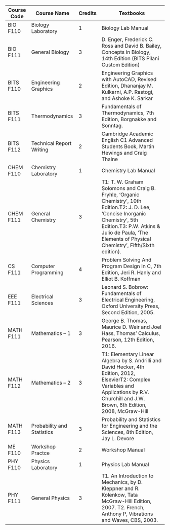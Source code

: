 <!-- TITLE: First Year Courses -->
<!-- SUBTITLE: List of all first year courses common to all branches (except B. Pharma. students).-->
| Course Code | Course Name | Credits | Textbooks |
|-|-|-|-|
| BIO F110 | Biology Laboratory | 1 | Biology Lab Manual |
| BIO F111 | General Biology | 3 | D. Enger, Frederick C. Ross and David B. Bailey, Concepts in Biology, 14th Edition (BITS Pilani Custom Edition)  |
| BITS F110 | Engineering Graphics | 2 | Engineering Graphics with AutoCAD, Revised Edition, Dhananjay M. Kulkarni, A.P. Rastogi, and Ashoke K. Sarkar |
| BITS F111 | Thermodynamics | 3 | Fundamentals of Thermodynamics, 7th Edition, Borgnakke and Sonntag. |
| BITS F112 | Technical Report Writing | 2 | Cambridge Academic English C1 Advanced Students Book, Martin Hewings and Craig Thaine |
| CHEM F110 | Chemistry Laboratory | 1 | Chemistry Lab Manual |
| CHEM F111 | General Chemistry | 3 | T1: T. W. Graham Solomons and Craig B. Fryhle, ‘Organic Chemistry’, 10th Edition.T2: J. D. Lee, ‘Concise Inorganic Chemistry’, 5th Edition.T3: P.W. Atkins & Julio de Paula, ‘The Elements of Physical Chemistry’, Fifth/Sixth edition). |
| CS F111 | Computer Programming | 4 | Problem Solving And Program Design In C, 7th Edition, Jeri R. Hanly and Elliot B. Koffman |
| EEE F111 | Electrical Sciences | 3 | Leonard S. Bobrow: Fundamentals of Electrical Engineering, Oxford University Press, Second Edition, 2005. |
| MATH F111 | Mathematics – 1 | 3 | George B. Thomas, Maurice D. Weir and Joel Hass, Thomas’ Calculus, Pearson, 12th Edition, 2016. |
| MATH F112 | Mathematics – 2 | 3 | T1: Elementary Linear Algebra by S. Andrilli and David Hecker, 4th Edition, 2012, ElsevierT2: Complex Variables and Applications by R.V. Churchill and J.W. Brown, 8th Edition, 2008, McGraw-Hill |
| MATH F113 | Probability and Statistics | 3 | Probability and Statistics for Engineering and the Sciences, 8th Edition, Jay L. Devore |
| ME F110 | Workshop Practce | 2 | Workshop Manual |
| PHY F110 | Physics Laboratory | 1 | Physics Lab Manual |
| PHY F111 | General Physics | 3 | T1. An Introduction to Mechanics, by D. Kleppner and R. Kolenkow, Tata McGraw-Hill Edition, 2007. T2. French, Anthony P, Vibrations and Waves, CBS, 2003. |